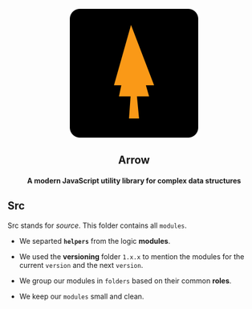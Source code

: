 <p align="center">
<img src="../logo/logo-128.svg"/>
<h2 align="center">Arrow</h2>
</p> 
<h4 align="center">A modern JavaScript utility library for complex data structures</h4>

## Src

Src stands for <i>source</i>. This folder contains all `modules`.

* We separted **`helpers`** from the logic **modules**.

* We used the **versioning** folder `1.x.x` to mention the modules for the current `version` and the next `version`.

* We group our modules in `folders` based on their common **roles**.

* We keep our `modules` small and clean.
